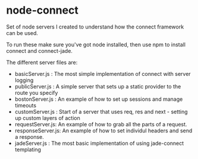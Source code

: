 node-connect
============

Set of node servers I created to understand how the connect framework can be used.

To run these make sure you've got node installed,  then use npm to install connect and connect-jade.

The different server files are:

* basicServer.js  :  The most simple implementation of connect with server logging
* publicServer.js :  A simple server that sets up a static provider to the route you specify
* bostonServer.js :  An example of how to set up sessions and manage timeouts
* customServer.js :  Start of a server that uses req, res and next - setting up custom layers of action
* requestServer.js:  An example of how to grab all the parts of a request.
* responseServer.js: An example of how to set individul headers and send a response.
* jadeServer.js   :  The most basic implementation of using jade-connect templating
